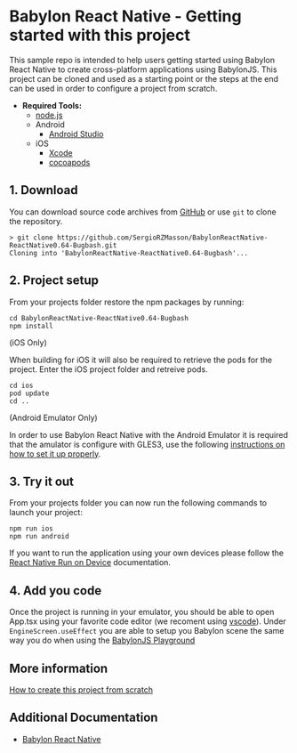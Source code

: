 # Babylon React Native - Getting started with this project

This sample repo is intended to help users getting started using Babylon React Native to create cross-platform applications using BabylonJS. This project can be cloned and used as a starting point or the steps at the end can be used in order to configure a project from scratch. 

- **Required Tools:**
    - [node.js](https://nodejs.org/en/)
    - Android
      - [Android Studio](https://developer.android.com/studio)
    - iOS
      - [Xcode](https://developer.apple.com/xcode/resources/)
      - [cocoapods](https://cocoapods.org/)


## 1. Download 

You can download source code archives from [GitHub](https://github.com/SergioRZMasson/BabylonReactNative-GetStarted) or use ```git``` to clone the repository.

```
> git clone https://github.com/SergioRZMasson/BabylonReactNative-ReactNative0.64-Bugbash.git
Cloning into 'BabylonReactNative-ReactNative0.64-Bugbash'...
```

## 2. Project setup

From your projects folder restore the npm packages by running:

```
cd BabylonReactNative-ReactNative0.64-Bugbash
npm install
```

(iOS Only) 

When building for iOS it will also be required to retrieve the pods for the project. Enter the iOS project folder and retreive pods.

```
cd ios
pod update
cd ..
```

(Android Emulator Only)

In order to use Babylon React Native with the Android Emulator it is required that the amulator is configure with GLES3, use the following [instructions on how to set it up properly](docs/ANDROID_EMULATOR.md).



## 3. Try it out

From your projects folder you can now run the following commands to launch your project:

```
npm run ios
npm run android
```


If you want to run the application using your own devices please follow the [React Native Run on Device](https://reactnative.dev/docs/running-on-device) documentation.

## 4. Add you code

Once the project is running in your emulator, you should be able to open App.tsx using your favorite code editor (we recoment using [vscode](https://code.visualstudio.com/)). Under ```EngineScreen.useEffect``` you are able to setup you Babylon scene the same way you do when using the [BabylonJS Playground](https://www.babylonjs-playground.com/)

## More information

[How to create this project from scratch](CREATE.md)

Additional Documentation
------------------------

* [Babylon React Native](https://github.com/BabylonJS/BabylonReactNative)
